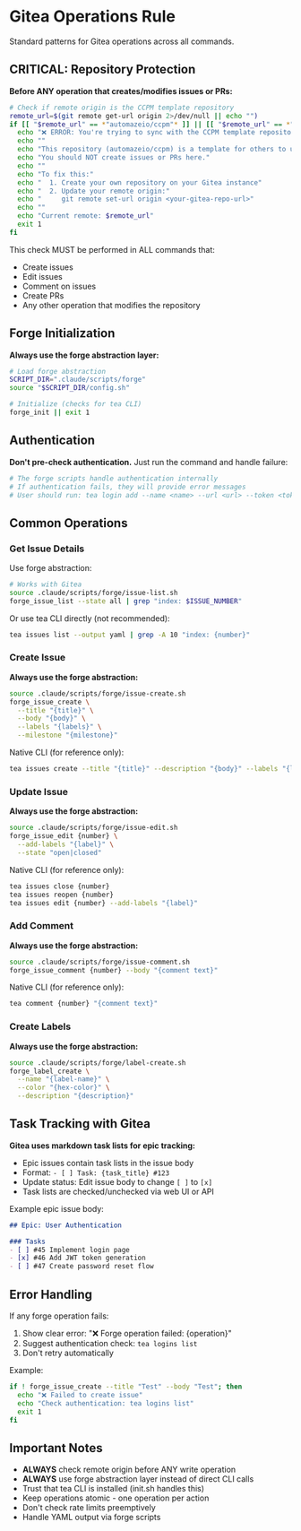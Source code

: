 # Gitea Operations Rule

Standard patterns for Gitea operations across all commands.

## CRITICAL: Repository Protection

**Before ANY operation that creates/modifies issues or PRs:**

```bash
# Check if remote origin is the CCPM template repository
remote_url=$(git remote get-url origin 2>/dev/null || echo "")
if [[ "$remote_url" == *"automazeio/ccpm"* ]] || [[ "$remote_url" == *"automazeio/ccpm.git"* ]]; then
  echo "❌ ERROR: You're trying to sync with the CCPM template repository!"
  echo ""
  echo "This repository (automazeio/ccpm) is a template for others to use."
  echo "You should NOT create issues or PRs here."
  echo ""
  echo "To fix this:"
  echo "  1. Create your own repository on your Gitea instance"
  echo "  2. Update your remote origin:"
  echo "     git remote set-url origin <your-gitea-repo-url>"
  echo ""
  echo "Current remote: $remote_url"
  exit 1
fi
```

This check MUST be performed in ALL commands that:
- Create issues
- Edit issues
- Comment on issues
- Create PRs
- Any other operation that modifies the repository

## Forge Initialization

**Always use the forge abstraction layer:**

```bash
# Load forge abstraction
SCRIPT_DIR=".claude/scripts/forge"
source "$SCRIPT_DIR/config.sh"

# Initialize (checks for tea CLI)
forge_init || exit 1
```

## Authentication

**Don't pre-check authentication.** Just run the command and handle failure:

```bash
# The forge scripts handle authentication internally
# If authentication fails, they will provide error messages
# User should run: tea login add --name <name> --url <url> --token <token>
```

## Common Operations

### Get Issue Details

Use forge abstraction:
```bash
# Works with Gitea
source .claude/scripts/forge/issue-list.sh
forge_issue_list --state all | grep "index: $ISSUE_NUMBER"
```

Or use tea CLI directly (not recommended):
```bash
tea issues list --output yaml | grep -A 10 "index: {number}"
```

### Create Issue

**Always use the forge abstraction:**
```bash
source .claude/scripts/forge/issue-create.sh
forge_issue_create \
  --title "{title}" \
  --body "{body}" \
  --labels "{labels}" \
  --milestone "{milestone}"
```

Native CLI (for reference only):
```bash
tea issues create --title "{title}" --description "{body}" --labels "{labels}"
```

### Update Issue

**Always use the forge abstraction:**
```bash
source .claude/scripts/forge/issue-edit.sh
forge_issue_edit {number} \
  --add-labels "{label}" \
  --state "open|closed"
```

Native CLI (for reference only):
```bash
tea issues close {number}
tea issues reopen {number}
tea issues edit {number} --add-labels "{label}"
```

### Add Comment

**Always use the forge abstraction:**
```bash
source .claude/scripts/forge/issue-comment.sh
forge_issue_comment {number} --body "{comment text}"
```

Native CLI (for reference only):
```bash
tea comment {number} "{comment text}"
```

### Create Labels

**Always use the forge abstraction:**
```bash
source .claude/scripts/forge/label-create.sh
forge_label_create \
  --name "{label-name}" \
  --color "{hex-color}" \
  --description "{description}"
```

## Task Tracking with Gitea

**Gitea uses markdown task lists for epic tracking:**

- Epic issues contain task lists in the issue body
- Format: `- [ ] Task: {task_title} #123`
- Update status: Edit issue body to change `[ ]` to `[x]`
- Task lists are checked/unchecked via web UI or API

Example epic issue body:
```markdown
## Epic: User Authentication

### Tasks
- [ ] #45 Implement login page
- [x] #46 Add JWT token generation
- [ ] #47 Create password reset flow
```

## Error Handling

If any forge operation fails:
1. Show clear error: "❌ Forge operation failed: {operation}"
2. Suggest authentication check: `tea logins list`
3. Don't retry automatically

Example:
```bash
if ! forge_issue_create --title "Test" --body "Test"; then
  echo "❌ Failed to create issue"
  echo "Check authentication: tea logins list"
  exit 1
fi
```

## Important Notes

- **ALWAYS** check remote origin before ANY write operation
- **ALWAYS** use forge abstraction layer instead of direct CLI calls
- Trust that tea CLI is installed (init.sh handles this)
- Keep operations atomic - one operation per action
- Don't check rate limits preemptively
- Handle YAML output via forge scripts
